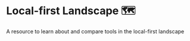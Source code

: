 # Local-first Landscape 🗺️

A resource to learn about and compare tools in the local-first landscape

